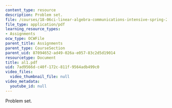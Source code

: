 ```yaml
---
content_type: resource
description: Problem set.
file: /courses/18-06ci-linear-algebra-communications-intensive-spring-2004/7ad9566dc40f172c811f9564adb499c0_al1.pdf
file_type: application/pdf
learning_resource_types:
- Assignments
ocw_type: OCWFile
parent_title: Assignments
parent_type: CourseSection
parent_uid: 87094652-ad49-026a-e057-83c2d5d19014
resourcetype: Document
title: al1.pdf
uid: 7ad9566d-c40f-172c-811f-9564adb499c0
video_files:
  video_thumbnail_file: null
video_metadata:
  youtube_id: null
---
```

Problem set.


